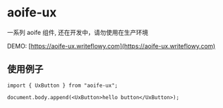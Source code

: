 # aoife-ux

一系列 aoife 组件, 还在开发中，请勿使用在生产环境

DEMO: [https://aoife-ux.writeflowy.com](https://aoife-ux.writeflowy.com)

## 使用例子

```tsx
import { UxButton } from "aoife-ux";

document.body.append(<UxButton>hello button</UxButton>);
```
